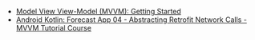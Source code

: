 - [Model View View-Model (MVVM): Getting Started](https://www.youtube.com/watch?v=ijXjCtCXcN4)
- [Android Kotlin: Forecast App 04 - Abstracting Retrofit Network Calls - MVVM Tutorial Course](https://www.youtube.com/watch?v=0Nzl2MyaGxU)

